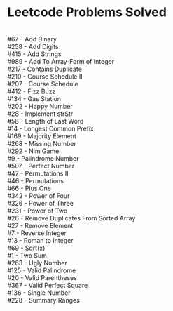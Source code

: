 # Leetcode Problems Solved
</br>#67 - Add Binary
</br>#258 - Add Digits
</br>#415 - Add Strings
</br>#989 - Add To Array-Form of Integer
</br>#217 - Contains Duplicate
</br>#210 - Course Schedule II
</br>#207 - Course Schedule
</br>#412 - Fizz Buzz
</br>#134 - Gas Station
</br>#202 - Happy Number
</br>#28 - Implement strStr
</br>#58 - Length of Last Word
</br>#14 - Longest Common Prefix
</br>#169 - Majority Element
</br>#268 - Missing Number
</br>#292 - Nim Game
</br>#9 - Palindrome Number
</br>#507 - Perfect Number
</br>#47 - Permutations II
</br>#46 - Permutations
</br>#66 - Plus One
</br>#342 - Power of Four
</br>#326 - Power of Three
</br>#231 - Power of Two
</br>#26 - Remove Duplicates From Sorted Array
</br>#27 - Remove Element
</br>#7 - Reverse Integer
</br>#13 - Roman to Integer
</br>#69 - Sqrt(x)
</br>#1 - Two Sum
</br>#263 - Ugly Number
</br>#125 - Valid Palindrome
</br>#20 - Valid Parentheses
</br>#367 - Valid Perfect Square
</br>#136 - Single Number
</br>#228 - Summary Ranges
